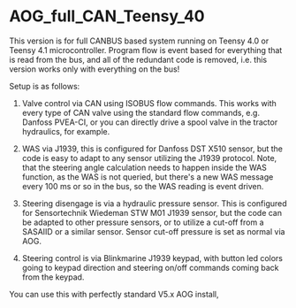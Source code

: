 # AOG_full_CAN_Teensy_40

This version is for full CANBUS based system running on Teensy 4.0 or Teensy 4.1 microcontroller. Program flow is event based for everything that is read from the bus, and all of the redundant code is removed, i.e. this version works only with everything on the bus!

Setup is as follows:

1. Valve control via CAN using ISOBUS flow commands. This works with every type of CAN valve using the standard flow commands, e.g. Danfoss PVEA-CI, or you can directly drive a spool valve in the tractor hydraulics, for example.

2. WAS via J1939, this is configured for Danfoss DST X510 sensor, but the code is easy to adapt to any sensor utilizing the J1939 protocol. Note, that the steering angle calculation needs to happen inside the WAS function, as the WAS is not queried, but there's a new WAS message every 100 ms or so in the bus, so the WAS reading is event driven.

3. Steering disengage is via a hydraulic pressure sensor. This is configured for Sensortechnik Wiedeman STW M01 J1939 sensor, but the code can be adapted to other pressure sensors, or to utilize a cut-off from a SASAIID or a similar sensor. Sensor cut-off pressure is set as normal via AOG.

4. Steering control is via Blinkmarine J1939 keypad, with button led colors going to keypad direction and steering on/off commands coming back from the keypad.

You can use this with perfectly standard V5.x AOG install, 
